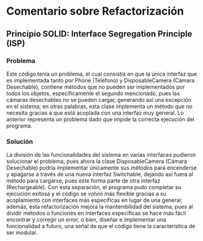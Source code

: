 # Comentario sobre Refactorización
## Principio SOLID:  Interface Segregation Principle (ISP)
### Problema
Este código tenía un problema, el cual consistía en que la única interfaz que es implementada tanto por Phone (Teléfono) y DisposableCamera (Cámara Desechable), contiene métodos que no pueden ser implementados por todos los objetos, específicamente el segundo mencionado, pues las cámaras desechables no se pueden cargar, generando así una excepción en el sistema; en otras palabras, esta clase implementa un método que no necesita gracias a que está acoplada con una interfaz muy general. Lo anterior representa un problema dado que impide la correcta ejecución del programa.
### Solución
La división de las funcionalidades del sistema en varias interfaces pudieron solucionar el problema, pues ahora la clase DisposableCamera (Cámara Desechable) podría implementar únicamente sus métodos para encenderse y apagarse a través de una nueva interfaz Switchable, dejando así fuera al método para cargarse, pues este forma parte de otra interfaz (Rechargeable). Con esta separación, el programa pudo completar su ejecución exitosa y el código se volvió más flexible gracias a su acoplamiento con interfaces más específicas en lugar de una general; además, esta refactorización mejora la mantenibilidad del sistema, pues al dividir métodos o funciones en interfaces específicas se hace más fácil encontrar y corregir un error, o bien, diseñar e implementar una funcionalidad a futuro, una señal de que el código tiene la característica de ser modular.